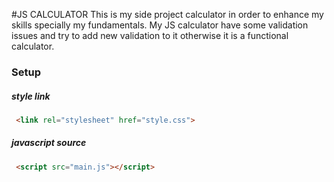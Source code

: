 #JS CALCULATOR
This is my side project calculator in order to enhance my skills specially my fundamentals. My JS calculator 
have some validation issues and try to add new validation to it otherwise it is a functional calculator.

### Setup


##### style link
```html
 <link rel="stylesheet" href="style.css">
```


##### javascript source
```html
 <script src="main.js"></script>
```


